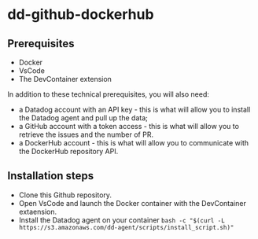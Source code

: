 # dd-github-dockerhub

## Prerequisites

- Docker
- VsCode
- The DevContainer extension

In addition to these technical prerequisites, you will also need:

- a Datadog account with an API key - this is what will allow you to install the Datadog agent and pull up the data;
- a GitHub account with a token access - this is what will allow you to retrieve the issues and the number of PR.
- a DockerHub account - this is what will allow you to communicate with the DockerHub repository API.

## Installation steps

- Clone this Github repository.
- Open VsCode and launch the Docker container with the DevContainer extaension.
- Install the Datadog agent on your container `bash -c "$(curl -L https://s3.amazonaws.com/dd-agent/scripts/install_script.sh)"`

